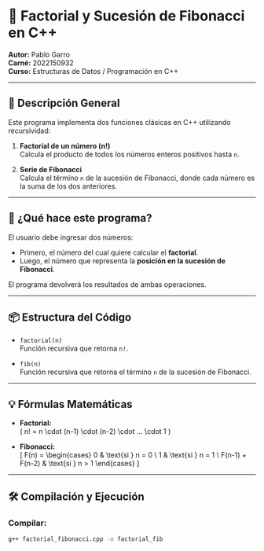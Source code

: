 # 🔢 Factorial y Sucesión de Fibonacci en C++

**Autor:** Pablo Garro  
**Carné:** 2022150932  
**Curso:** Estructuras de Datos / Programación en C++  

---

## 📌 Descripción General

Este programa implementa dos funciones clásicas en C++ utilizando recursividad:

1. **Factorial de un número (n!)**  
   Calcula el producto de todos los números enteros positivos hasta `n`.

2. **Serie de Fibonacci**  
   Calcula el término `n` de la sucesión de Fibonacci, donde cada número es la suma de los dos anteriores.

---

## 🧠 ¿Qué hace este programa?

El usuario debe ingresar dos números:

- Primero, el número del cual quiere calcular el **factorial**.
- Luego, el número que representa la **posición en la sucesión de Fibonacci**.

El programa devolverá los resultados de ambas operaciones.

---

## 📦 Estructura del Código

- `factorial(n)`  
  Función recursiva que retorna `n!`.

- `fib(n)`  
  Función recursiva que retorna el término `n` de la sucesión de Fibonacci.

---

## 💡 Fórmulas Matemáticas

- **Factorial:**  
  \( n! = n \cdot (n-1) \cdot (n-2) \cdot ... \cdot 1 \)

- **Fibonacci:**  
  \[
  F(n) = \begin{cases}
      0 & \text{si } n = 0 \\
      1 & \text{si } n = 1 \\
      F(n-1) + F(n-2) & \text{si } n > 1
  \end{cases}
  \]

---

## 🛠️ Compilación y Ejecución

### Compilar:

```bash
g++ factorial_fibonacci.cpp -o factorial_fib
